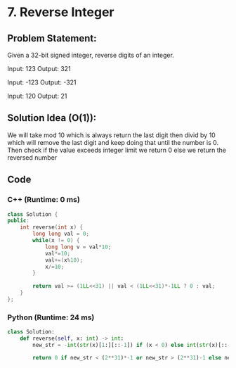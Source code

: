 # 7. Reverse Integer
## Problem Statement:
Given a 32-bit signed integer, reverse digits of an integer.

Input: 123
Output: 321

Input: -123
Output: -321

Input: 120
Output: 21
 
## Solution Idea (O(1)):
We will take mod 10 which is always return the last digit then divid by 10 which will remove the last digit and keep doing that until the number is 0. Then check if the value exceeds integer limit we return 0 else we return the reversed number
## Code
### C++ (Runtime: 0 ms)
```cpp
class Solution {
public:
    int reverse(int x) {
        long long val = 0;
        while(x != 0) {
            long long v = val*10;
            val*=10;
            val+=(x%10);
            x/=10;
        }
        
        return val >= (1LL<<31) || val < (1LL<<31)*-1LL ? 0 : val;
    }
};
```

### Python (Runtime: 24 ms)
```python
class Solution:
    def reverse(self, x: int) -> int:
        new_str = -int(str(x)[1:][::-1]) if (x < 0) else int(str(x)[::-1])

        return 0 if new_str < (2**31)*-1 or new_str > (2**31)-1 else new_str
        
```